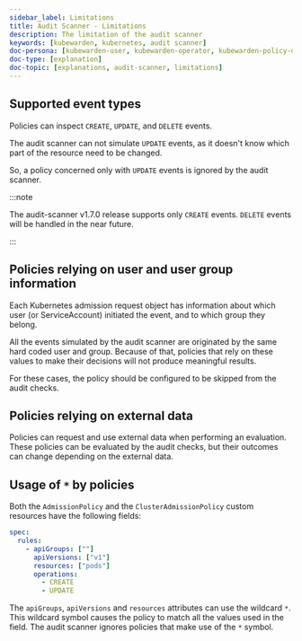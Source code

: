 ```yaml
---
sidebar_label: Limitations
title: Audit Scanner - Limitations
description: The limitation of the audit scanner
keywords: [kubewarden, kubernetes, audit scanner]
doc-persona: [kubewarden-user, kubewarden-operator, kubewarden-policy-developer, kubewarden-integrator]
doc-type: [explanation]
doc-topic: [explanations, audit-scanner, limitations]
---
```


<head>
  <link rel="canonical" href="https://docs.kubewarden.io/explanations/audit-scanner/limitations"/>
</head>

## Supported event types

Policies can inspect `CREATE`, `UPDATE`, and `DELETE` events.

The audit scanner can not simulate `UPDATE` events,
as it doesn't know which part of the resource need to be changed.

So, a policy concerned only with `UPDATE` events is ignored by the audit scanner.

:::note

The audit-scanner v1.7.0 release supports only `CREATE` events.
`DELETE` events will be handled in the near future.

:::

## Policies relying on user and user group information

Each Kubernetes admission request object has information about which user (or ServiceAccount) initiated the event,
and to which group they belong.

All the events simulated by the audit scanner are originated by the same hard coded user and group.
Because of that, policies that rely on these values to make their decisions will not produce meaningful results.

For these cases, the policy should be configured to be skipped from the audit checks.

## Policies relying on external data

Policies can request and use external data when performing an evaluation.
These policies can be evaluated by the audit checks,
but their outcomes can change depending on the external data.

## Usage of `*` by policies

Both the `AdmissionPolicy` and the `ClusterAdmissionPolicy` custom resources have the following fields:

```yaml
spec:
  rules:
    - apiGroups: [""]
      apiVersions: ["v1"]
      resources: ["pods"]
      operations:
        - CREATE
        - UPDATE
```

The `apiGroups`, `apiVersions` and `resources` attributes can use the wildcard `*`.
This wildcard symbol causes the policy to match all the values used in the field.
The audit scanner ignores policies that make use of the `*` symbol.
